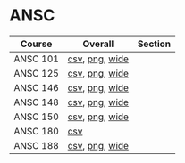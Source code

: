 # ANSC

| Course | Overall | Section |
| ------ | ------- | ------- |
| ANSC 101 | [csv](https://github.com/UCSD-Historical-Enrollment-Data/2024Summer1/blob/main/overall/ANSC%20101.csv), [png](https://raw.githubusercontent.com/UCSD-Historical-Enrollment-Data/2024Summer1/main/plot_overall/ANSC%20101.png), [wide](https://raw.githubusercontent.com/UCSD-Historical-Enrollment-Data/2024Summer1/main/plot_overall_wide/ANSC%20101.png) |  |
| ANSC 125 | [csv](https://github.com/UCSD-Historical-Enrollment-Data/2024Summer1/blob/main/overall/ANSC%20125.csv), [png](https://raw.githubusercontent.com/UCSD-Historical-Enrollment-Data/2024Summer1/main/plot_overall/ANSC%20125.png), [wide](https://raw.githubusercontent.com/UCSD-Historical-Enrollment-Data/2024Summer1/main/plot_overall_wide/ANSC%20125.png) |  |
| ANSC 146 | [csv](https://github.com/UCSD-Historical-Enrollment-Data/2024Summer1/blob/main/overall/ANSC%20146.csv), [png](https://raw.githubusercontent.com/UCSD-Historical-Enrollment-Data/2024Summer1/main/plot_overall/ANSC%20146.png), [wide](https://raw.githubusercontent.com/UCSD-Historical-Enrollment-Data/2024Summer1/main/plot_overall_wide/ANSC%20146.png) |  |
| ANSC 148 | [csv](https://github.com/UCSD-Historical-Enrollment-Data/2024Summer1/blob/main/overall/ANSC%20148.csv), [png](https://raw.githubusercontent.com/UCSD-Historical-Enrollment-Data/2024Summer1/main/plot_overall/ANSC%20148.png), [wide](https://raw.githubusercontent.com/UCSD-Historical-Enrollment-Data/2024Summer1/main/plot_overall_wide/ANSC%20148.png) |  |
| ANSC 150 | [csv](https://github.com/UCSD-Historical-Enrollment-Data/2024Summer1/blob/main/overall/ANSC%20150.csv), [png](https://raw.githubusercontent.com/UCSD-Historical-Enrollment-Data/2024Summer1/main/plot_overall/ANSC%20150.png), [wide](https://raw.githubusercontent.com/UCSD-Historical-Enrollment-Data/2024Summer1/main/plot_overall_wide/ANSC%20150.png) |  |
| ANSC 180 | [csv](https://github.com/UCSD-Historical-Enrollment-Data/2024Summer1/blob/main/overall/ANSC%20180.csv) |  |
| ANSC 188 | [csv](https://github.com/UCSD-Historical-Enrollment-Data/2024Summer1/blob/main/overall/ANSC%20188.csv), [png](https://raw.githubusercontent.com/UCSD-Historical-Enrollment-Data/2024Summer1/main/plot_overall/ANSC%20188.png), [wide](https://raw.githubusercontent.com/UCSD-Historical-Enrollment-Data/2024Summer1/main/plot_overall_wide/ANSC%20188.png) |  |
